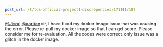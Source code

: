 ```yaml
---
post_url: /t/tds-official-project1-discrepencies/171141/107
---
```

[@Jivraj](/u/jivraj) [@carlton](/u/carlton) sir, I have fixed my docker image issue that was causing the error. Please re-pull my docker image so that I can get score. Please consider me for re-evaluation. All the codes were correct, only issue was a glitch in the docker image.